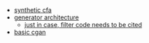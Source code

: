 - [synthetic cfa](https://ieeexplore.ieee.org/abstract/document/8854834)
- [generator architecture](https://arxiv.org/pdf/2101.09568)
  - [just in case, filter code needs to be cited](https://stackoverflow.com/questions/73894056/bayer-pattern-with-python)
- [basic cgan](https://www.kaggle.com/code/peremartramanonellas/gan-tutorial-4-how-to-create-a-conditional-gan)
